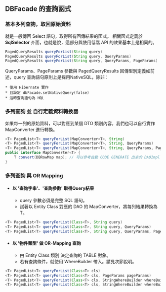 ## DBFacade 的查詢函式

### 基本多列查詢，取回原始資料

就是一般傳回 Select 語句，取得所有回傳結果的函式。
相關函式定義於 **SqlSelector** 介面，也就是說，這部分與使用低階 API 的效果基本上是相同的。

``` java
PagedQueryResults queryForList(String query)
PagedQueryResults queryForList(String query, QueryParams)
PagedQueryResults queryForList(String query, QueryParams, PageParams)
```

QueryParams、PageParams 參數與 PagedQueryResults 回傳型別定義如前述，query 查詢語句原則上是採用NativeSQL，除非：

    * 使用 Hibernate 實作
    * 且設定 dbFacade.setNativeQuery(false)
    * 這時查詢語句為 HQL

### 多列查詢 並 自行定義資料轉換器

如果每一列的原始資料，可以對應到某個 DTO 類別內容，我們也可以自行實作 MapConverter 進行轉換。

``` java
<T> PagedList<T> queryForList(MapConverter<T>, String)
<T> PagedList<T> queryForList(MapConverter<T>, String, QueryParams)
<T> PagedList<T> queryForList(MapConverter<T>, String, QueryParams, PageParams)
public interface MapConverter<T> {
    T convert(DBRowMap map); // 可以參考自動 CODE GENERATE 出來的 DAOImpl 實作
}
```

### 多列查詢 與 OR Mapping

* #### 以 '查詢字串'、'查詢參數' 取得Query結果

  * query 參數必須是完整 SQL 語句。
  * 試著以 Entity Class 對應的 DAO 的 MapConverter，將每列結果轉換為 T。
``` java
<T> PagedList<T> queryForList(Class<T>, String query)
<T> PagedList<T> queryForList(Class<T>, String query, QueryParams)
<T> PagedList<T> queryForList(Class<T>, String query, QueryParams, PageParams)
```

* #### 以 '物件類型' 做 OR-Mapping 查詢

  * 由 Entity Class 類別 決定查詢的 TABLE 對象。
  * 若有查詢條件，就使用 WhereBuilder 帶入。請見次節說明。
``` java
<T> PagedList<T> queryForList(Class<T> cls) 
<T> PagedList<T> queryForList(Class<T> cls, PageParams pageParams) 
<T> PagedList<T> queryForList(Class<T> cls, StringWhereBuilder whereBuilder) 
<T> PagedList<T> queryForList(Class<T> cls, StringWhereBuilder whereBuilder, PageParams pageParams);
```






